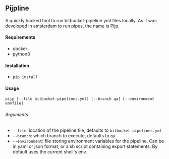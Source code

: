 ## Pijpline

A quickly hacked tool to run bitbucket-pipeline.yml files locally.
As it was developed in amsterdam to run pipes, the name is Pijp.

#### Requirements

* docker
* python3

#### Installation

* `pip install .`

#### Usage

`pijp [--file bitbucket-pipelines.yml] [--branch qa] [--environment envfile]`

###### Arguments

* `--file`: location of the pipeline file, defaults to `bitbucket-pipelines.yml`
* `--branch`: which branch to execute, defaults to `qa`.
* `--environment`: file storing environment variables for the pipeline.
  Can be in yaml or json format, or a sh script containing export statements. By default uses the current shell's env.

